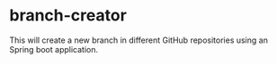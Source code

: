 # branch-creator
This will create a new branch in different GitHub repositories using an Spring boot application.
